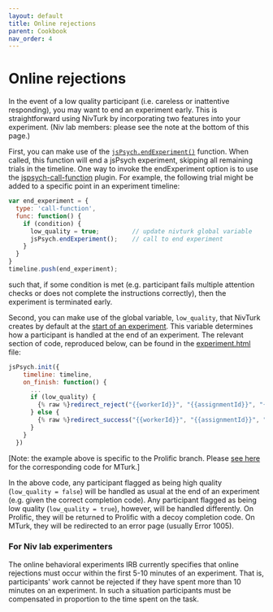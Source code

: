 ```yaml
---
layout: default
title: Online rejections
parent: Cookbook
nav_order: 4
---
```


# Online rejections

In the event of a low quality participant (i.e. careless or inattentive responding), you may want to end an experiment early. This is straightforward using NivTurk by incorporating two features into your experiment. (Niv lab members: please see the note at the bottom of this page.)

First, you can make use of the [`jsPsych.endExperiment()`](https://www.jspsych.org/core_library/jspsych-core/#jspsychendexperiment) function. When called, this function will end a jsPsych experiment, skipping all remaining trials in the timeline. One way to invoke the endExperiment option is to use the [jspsych-call-function](https://www.jspsych.org/plugins/jspsych-call-function/) plugin. For example, the following trial might be added to a specific point in an experiment timeline:

```js
var end_experiment = {
  type: 'call-function',
  func: function() {
    if (condition) {
      low_quality = true;         // update nivturk global variable
      jsPsych.endExperiment();    // call to end experiment
    }
  }
}
timeline.push(end_experiment);
```

such that, if some condition is met (e.g. participant fails multiple attention checks or does not complete the instructions correctly), then the experiment is terminated early.

Second, you can make use of the global variable, `low_quality`, that NivTurk creates by default at the [start of an experiment](https://github.com/nivlab/nivturk/blob/prolific/app/templates/experiment.html#L42). This variable determines how a participant is handled at the end of an experiment. The relevant section of code, reproduced below, can be found in the [experiment.html](https://github.com/nivlab/nivturk/blob/prolific/app/templates/experiment.html#L47) file:

```js
jsPsych.init({
    timeline: timeline,
    on_finish: function() {
      ...
      if (low_quality) {
        {% raw %}redirect_reject("{{workerId}}", "{{assignmentId}}", "{{hitId}}", "{{code_reject}}");{% endraw %}
      } else {
        {% raw %}redirect_success("{{workerId}}", "{{assignmentId}}", "{{hitId}}", "{{code_success}}");{% endraw %}
      }
    }
  })
```
[Note: the example above is specific to the Prolific branch. Please [see here](https://github.com/nivlab/nivturk/blob/mturk/app/templates/experiment.html#L47) for the corresponding code for MTurk.]

In the above code, any participant flagged as being high quality (`low_quality = false`) will be handled as usual at the end of an experiment (e.g. given the correct completion code). Any participant flagged as being low quality (`low_quality = true`), however, will be handled differently. On Prolific, they will be returned to Prolific with a decoy completion code. On MTurk, they will be redirected to an error page (usually Error 1005).

### For Niv lab experimenters

The online behavioral experiments IRB currently specifies that online rejections must occur within the first 5-10 minutes of an experiment. That is, participants' work cannot be rejected if they have spent more than 10 minutes on an experiment. In such a situation participants must be compensated in proportion to the time spent on the task.
